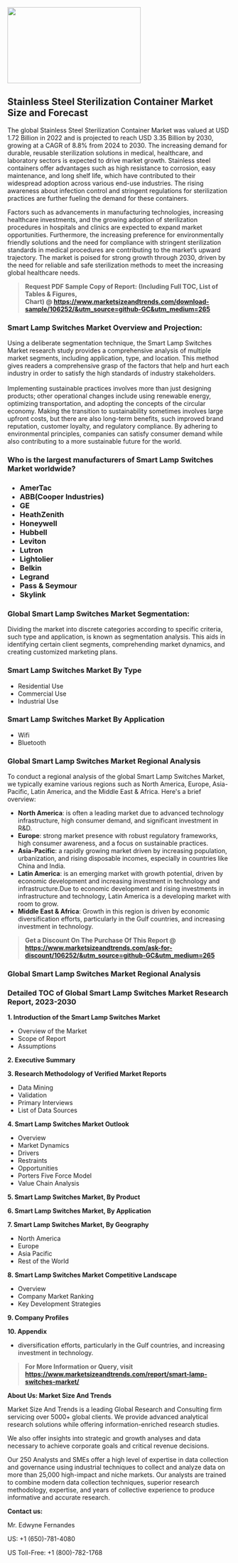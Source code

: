<p><img class="alignnone size-medium wp-image-20088" src="https://ffe5etoiles.com/wp-content/uploads/2024/12/MST1-300x171.png" alt="" width="300" height="171" /></p><h2>Stainless Steel Sterilization Container Market Size and Forecast</h2><p>The global Stainless Steel Sterilization Container Market was valued at USD 1.72 Billion in 2022 and is projected to reach USD 3.35 Billion by 2030, growing at a CAGR of 8.8% from 2024 to 2030. The increasing demand for durable, reusable sterilization solutions in medical, healthcare, and laboratory sectors is expected to drive market growth. Stainless steel containers offer advantages such as high resistance to corrosion, easy maintenance, and long shelf life, which have contributed to their widespread adoption across various end-use industries. The rising awareness about infection control and stringent regulations for sterilization practices are further fueling the demand for these containers.</p><p>Factors such as advancements in manufacturing technologies, increasing healthcare investments, and the growing adoption of sterilization procedures in hospitals and clinics are expected to expand market opportunities. Furthermore, the increasing preference for environmentally friendly solutions and the need for compliance with stringent sterilization standards in medical procedures are contributing to the market’s upward trajectory. The market is poised for strong growth through 2030, driven by the need for reliable and safe sterilization methods to meet the increasing global healthcare needs.</p></p><blockquote id="" class=""><strong>Request PDF Sample Copy of Report: (Including Full TOC, List of Tables &amp; Figures, Chart)&nbsp;@&nbsp;<strong><a href="https://www.marketsizeandtrends.com/download-sample/106252/&utm_source=github-GC&utm_medium=265" target="_blank">https://www.marketsizeandtrends.com/download-sample/106252/&utm_source=github-GC&utm_medium=265</a></strong></strong></blockquote><h3 id="" class="">Smart Lamp Switches Market&nbsp;Overview and Projection:</h3><p id="" class="">Using a deliberate segmentation technique, the Smart Lamp Switches Market research study provides a comprehensive analysis of multiple market segments, including application, type, and location. This method gives readers a comprehensive grasp of the factors that help and hurt each industry in order to satisfy the high standards of industry stakeholders. <br /> <br />Implementing sustainable practices involves more than just designing products; other operational changes include using renewable energy, optimizing transportation, and adopting the concepts of the circular economy. Making the transition to sustainability sometimes involves large upfront costs, but there are also long-term benefits, such improved brand reputation, customer loyalty, and regulatory compliance. By adhering to environmental principles, companies can satisfy consumer demand while also contributing to a more sustainable future for the world.</p><h3 id="" class="">Who is the largest manufacturers of&nbsp;Smart Lamp Switches Market worldwide?</h3><h3 class=""><p><ul><li>AmerTac </li><li> ABB(Cooper Industries) </li><li> GE </li><li> HeathZenith </li><li> Honeywell </li><li> Hubbell </li><li> Leviton </li><li> Lutron </li><li> Lightolier </li><li> Belkin </li><li> Legrand </li><li> Pass & Seymour </li><li> Skylink</li></ul></p></h3><h3 id="" class="">Global&nbsp;Smart Lamp Switches Market Segmentation:</h3><p id="" class="">Dividing the market into discrete categories according to specific criteria, such type and application, is known as segmentation analysis. This aids in identifying certain client segments, comprehending market dynamics, and creating customized marketing plans.</p><h3 id="" class="">Smart Lamp Switches Market&nbsp;By Type</h3><p><p><ul><li>Residential Use </li><li> Commercial Use </li><li> Industrial Use</p></li></ul></p></p><h3 id="" class="">Smart Lamp Switches Market&nbsp;By Application</h3><p class=""><p><ul><li>Wifi </li><li> Bluetooth</li></ul></p></p><h3 id="" class="">Global Smart Lamp Switches Market Regional Analysis</h3><p id="" class="">To conduct a regional analysis of the global Smart Lamp Switches Market, we typically examine various regions such as North America, Europe, Asia-Pacific, Latin America, and the Middle East &amp; Africa. Here's a brief overview:</p><ul><li><strong>North America</strong>: is often a leading market due to advanced technology infrastructure, high consumer demand, and significant investment in R&amp;D.</li><li><strong>Europe</strong>: strong market presence with robust regulatory frameworks, high consumer awareness, and a focus on sustainable practices.</li><li><strong>Asia-Pacific</strong>: a rapidly growing market driven by increasing population, urbanization, and rising disposable incomes, especially in countries like China and India.</li><li><strong>Latin America</strong>: is an emerging market with growth potential, driven by economic development and increasing investment in technology and infrastructure.Due to economic development and rising investments in infrastructure and technology, Latin America is a developing market with room to grow.</li><li><strong>Middle East &amp; Africa</strong>: Growth in this region is driven by economic diversification efforts, particularly in the Gulf countries, and increasing investment in technology.</li></ul><blockquote id="" class=""><strong>Get a Discount On The Purchase Of This Report @ <strong><a href="https://www.marketsizeandtrends.com/ask-for-discount/106252/&utm_source=github-GC&utm_medium=265" target="_blank">https://www.marketsizeandtrends.com/ask-for-discount/106252/&utm_source=github-GC&utm_medium=265</a></strong></strong></blockquote><h3 id="" class="">Global Smart Lamp Switches Market Regional Analysis</h3><h3 id="" class="">Detailed TOC of Global Smart Lamp Switches Market Research Report, 2023-2030</h3><p id="" class=""><strong>1. Introduction of the Smart Lamp Switches Market</strong></p><ul><li>Overview of the Market</li><li>Scope of Report</li><li>Assumptions</li></ul><p id="" class=""><strong>2. Executive Summary</strong></p><p id="" class=""><strong>3. Research Methodology of Verified Market Reports</strong></p><ul><li>Data Mining</li><li>Validation</li><li>Primary Interviews</li><li>List of Data Sources</li></ul><p id="" class=""><strong>4. Smart Lamp Switches Market Outlook</strong></p><ul><li>Overview</li><li>Market Dynamics</li><li>Drivers</li><li>Restraints</li><li>Opportunities</li><li>Porters Five Force Model</li><li>Value Chain Analysis</li></ul><p id="" class=""><strong>5. Smart Lamp Switches Market, By Product</strong></p><p id="" class=""><strong>6. Smart Lamp Switches Market, By Application</strong></p><p id="" class=""><strong>7. Smart Lamp Switches Market, By Geography</strong></p><ul><li>North America</li><li>Europe</li><li>Asia Pacific</li><li>Rest of the World</li></ul><p id="" class=""><strong>8. Smart Lamp Switches Market Competitive Landscape</strong></p><ul><li>Overview</li><li>Company Market Ranking</li><li>Key Development Strategies</li></ul><p id="" class=""><strong>9. Company Profiles</strong></p><p id="" class=""><strong>10. Appendix</strong></p><ul><li>diversification efforts, particularly in the Gulf countries, and increasing investment in technology.</li></ul><blockquote id="" class=""><strong>For More Information or Query, visit <strong><strong><a href="https://www.marketsizeandtrends.com/report/smart-lamp-switches-market/" target="_blank">https://www.marketsizeandtrends.com/report/smart-lamp-switches-market/</a></strong></strong></strong></blockquote><p id="" class=""><strong>About Us: Market Size And Trends</strong></p><p id="" class="">Market Size And Trends is a leading Global Research and Consulting firm servicing over 5000+ global clients. We provide advanced analytical research solutions while offering information-enriched research studies.</p><p id="" class="">We also offer insights into strategic and growth analyses and data necessary to achieve corporate goals and critical revenue decisions.</p><p id="" class="">Our 250 Analysts and SMEs offer a high level of expertise in data collection and governance using industrial techniques to collect and analyze data on more than 25,000 high-impact and niche markets. Our analysts are trained to combine modern data collection techniques, superior research methodology, expertise, and years of collective experience to produce informative and accurate research.</p><p id="" class=""><strong>Contact us:</strong></p><p id="" class="">Mr. Edwyne Fernandes</p><p id="" class="">US: +1 (650)-781-4080</p><p id="" class="">US Toll-Free: +1 (800)-782-1768</p>
